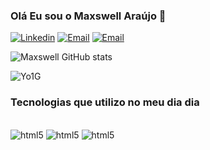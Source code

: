 ### Olá Eu sou o Maxswell Araújo 👋

[![Linkedin](https://img.shields.io/badge/LinkedIn-0077B5?style=for-the-badge&logo=linkedin&logoColor=white)](https://www.linkedin.com/in/maxswell-ara%C3%BAjo-896302200/?original_referer=)
[![Email](https://img.shields.io/badge/Gmail-D14836?style=for-the-badge&logo=gmail&logoColor=white)](https://mail.google.com/mail/u/1/#inbox?compose=CllgCKHRMPDmdhDjvGxHGkvzPbgTmRNbPgGRcfBPJBmHrwctzlDKGRDwDMKPrVrDtcXJbqMGGQq)
[![Email](https://img.shields.io/badge/-LeetCode-FFA116?style=for-the-badge&logo=LeetCode&logoColor=blacke)](https://leetcode.com/maxswell-yoo/)

![Maxswell GitHub stats](https://github-readme-stats.vercel.app/api?username=maxswell-yoo&show_icons=true&theme=radical) 

![Yo1G](https://github.com/maxswell-yoo/maxswell-yoo/assets/131707747/7858d3ff-bc2f-420e-9514-da7663f2cae4)


### Tecnologias que utilizo no meu dia dia

<div style="display: inline_block, margin: 30px"><br/>
    <img aling="center" alt="html5" src="https://img.shields.io/badge/Dart-0175C2?style=for-the-badge&logo=dart&logoColor=white"/>
    <img aling="center" alt="html5" src="https://img.shields.io/badge/Flutter-02569B?style=for-the-badge&logo=flutter&logoColor=white"/>
    <img aling="center" alt="html5" src="https://img.shields.io/badge/Java-ED8B00?style=for-the-badge&logo=openjdk&logoColor=white"/>

</div>

